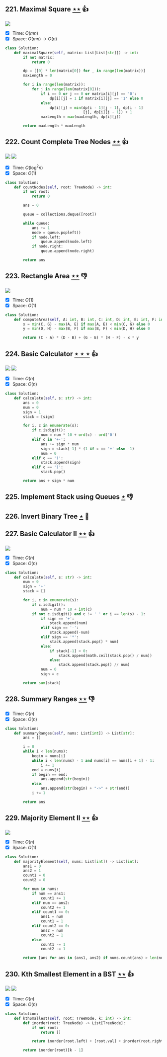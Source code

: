 ## 221. Maximal Square [$\star\star$](https://leetcode.com/problems/maximal-square) :thumbsup:

![](https://img.shields.io/badge/-Dynamic%20Programming-113285.svg?style=flat-square)

- [x] Time: $O(mn)$
- [x] Space: $O(mn) \to O(n)$

```python
class Solution:
    def maximalSquare(self, matrix: List[List[str]]) -> int:
        if not matrix:
            return 0

        dp = [[0] * len(matrix[0]) for _ in range(len(matrix))]
        maxLength = 0

        for i in range(len(matrix)):
            for j in range(len(matrix[0])):
                if i == 0 or j == 0 or matrix[i][j] == '0':
                    dp[i][j] = 1 if matrix[i][j] == '1' else 0
                else:
                    dp[i][j] = min(dp[i - 1][j - 1], dp[i - 1]
                                   [j], dp[i][j - 1]) + 1
                maxLength = max(maxLength, dp[i][j])

        return maxLength * maxLength
```

## 222. Count Complete Tree Nodes [$\star\star$](https://leetcode.com/problems/count-complete-tree-nodes) :thumbsup:

![](https://img.shields.io/badge/-Binary%20Search-1B813E.svg?style=flat-square) ![](https://img.shields.io/badge/-Tree-227D51.svg?style=flat-square)

- [x] Time: $O(\log^2n)$
- [x] Space: $O(1)$

```python
class Solution:
    def countNodes(self, root: TreeNode) -> int:
        if not root:
            return 0

        ans = 0

        queue = collections.deque([root])

        while queue:
            ans += 1
            node = queue.popleft()
            if node.left:
                queue.append(node.left)
            if node.right:
                queue.append(node.right)

        return ans
```

## 223. Rectangle Area [$\star\star$](https://leetcode.com/problems/rectangle-area) :thumbsdown:

![](https://img.shields.io/badge/-Math-434343.svg?style=flat-square)

- [x] Time: $O(1)$
- [x] Space: $O(1)$

```python
class Solution:
    def computeArea(self, A: int, B: int, C: int, D: int, E: int, F: int, G: int, H: int) -> int:
        x = min(C, G) - max(A, E) if max(A, E) < min(C, G) else 0
        y = min(D, H) - max(B, F) if max(B, F) < min(D, H) else 0

        return (C - A) * (D - B) + (G - E) * (H - F) - x * y
```

## 224. Basic Calculator [$\star\star\star$](https://leetcode.com/problems/basic-calculator) :thumbsup:

![](https://img.shields.io/badge/-Math-434343.svg?style=flat-square) ![](https://img.shields.io/badge/-Stack-E2943B.svg?style=flat-square)

- [x] Time: $O(n)$
- [x] Space: $O(n)$

```python
class Solution:
    def calculate(self, s: str) -> int:
        ans = 0
        num = 0
        sign = 1
        stack = [sign]

        for i, c in enumerate(s):
            if c.isdigit():
                num = num * 10 + ord(c) - ord('0')
            elif c in '+-':
                ans += sign * num
                sign = stack[-1] * (1 if c == '+' else -1)
                num = 0
            elif c == '(':
                stack.append(sign)
            elif c == ')':
                stack.pop()

        return ans + sign * num
```

## 225. Implement Stack using Queues [$\star$](https://leetcode.com/problems/implement-stack-using-queues) :thumbsdown:

## 226. Invert Binary Tree [$\star$](https://leetcode.com/problems/invert-binary-tree) :muscle:

## 227. Basic Calculator II [$\star\star$](https://leetcode.com/problems/basic-calculator-ii) :thumbsup:

![](https://img.shields.io/badge/-Stack-E2943B.svg?style=flat-square)

- [x] Time: $O(n)$
- [x] Space: $O(n)$

```python
class Solution:
    def calculate(self, s: str) -> int:
        num = 0
        sign = '+'
        stack = []

        for i, c in enumerate(s):
            if c.isdigit():
                num = num * 10 + int(c)
            if not c.isdigit() and c != ' ' or i == len(s) - 1:
                if sign == '+':
                    stack.append(num)
                elif sign == '-':
                    stack.append(-num)
                elif sign == '*':
                    stack.append(stack.pop() * num)
                else:
                    if stack[-1] < 0:
                        stack.append(math.ceil(stack.pop() / num))
                    else:
                        stack.append(stack.pop() // num)
                num = 0
                sign = c

        return sum(stack)
```

## 228. Summary Ranges [$\star\star$](https://leetcode.com/problems/summary-ranges) :thumbsdown:

- [x] Time: $O(n)$
- [x] Space: $O(n)$

```python
class Solution:
    def summaryRanges(self, nums: List[int]) -> List[str]:
        ans = []

        i = 0
        while i < len(nums):
            begin = nums[i]
            while i < len(nums) - 1 and nums[i] == nums[i + 1] - 1:
                i += 1
            end = nums[i]
            if begin == end:
                ans.append(str(begin))
            else:
                ans.append(str(begin) + "->" + str(end))
            i += 1

        return ans
```

## 229. Majority Element II [$\star\star$](https://leetcode.com/problems/majority-element-ii) :thumbsup:

![](https://img.shields.io/badge/-Boyer--Moore-1B813E.svg?style=flat-square)

- [x] Time: $O(n)$
- [x] Space: $O(1)$

```python
class Solution:
    def majorityElement(self, nums: List[int]) -> List[int]:
        ans1 = 0
        ans2 = 1
        count1 = 0
        count2 = 0

        for num in nums:
            if num == ans1:
                count1 += 1
            elif num == ans2:
                count2 += 1
            elif count1 == 0:
                ans1 = num
                count1 = 1
            elif count2 == 0:
                ans2 = num
                count2 = 1
            else:
                count1 -= 1
                count2 -= 1

        return [ans for ans in (ans1, ans2) if nums.count(ans) > len(nums) // 3]
```

## 230. Kth Smallest Element in a BST [$\star\star$](https://leetcode.com/problems/kth-smallest-element-in-a-bst) :thumbsup:

![](https://img.shields.io/badge/-Binary%20Search-1B813E.svg?style=flat-square) ![](https://img.shields.io/badge/-Tree-227D51.svg?style=flat-square)

- [x] Time: $O(n)$
- [x] Space: $O(n)$

```python
class Solution:
    def kthSmallest(self, root: TreeNode, k: int) -> int:
        def inorder(root: TreeNode) -> List[TreeNode]:
            if not root:
                return []

            return inorder(root.left) + [root.val] + inorder(root.right)

        return inorder(root)[k - 1]
```
